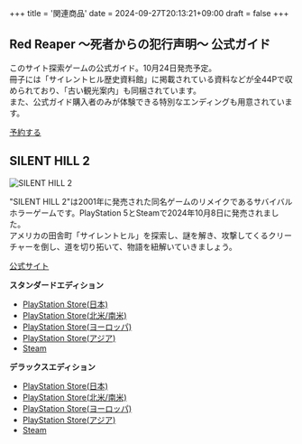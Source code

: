 +++
title = '関連商品'
date = 2024-09-27T20:13:21+09:00
draft = false
+++

## Red Reaper ～死者からの犯行声明～ 公式ガイド

このサイト探索ゲームの公式ガイド。10月24日発売予定。  
冊子には「サイレントヒル歴史資料館」に掲載されている資料などが全44Pで収められており、「古い観光案内」も同梱されています。  
また、公式ガイド購入者のみが体験できる特別なエンディングも用意されています。

[予約する](https://shop.daiyonkyokai.net/products/redreaper-ja)

## SILENT HILL 2

![SILENT HILL 2](/en/img/SILENT_HILL_2.jpg)

"SILENT HILL 2"は2001年に発売された同名ゲームのリメイクであるサバイバルホラーゲームです。PlayStation 5とSteamで2024年10月8日に発売されました。  
アメリカの田舎町「サイレントヒル」を探索し、謎を解き、攻撃してくるクリーチャーを倒し、道を切り拓いて、物語を紐解いていきましょう。

[公式サイト](https://www.konami.com/games/silenthill/2r/jp/ja/)

**スタンダードエディション**
* [PlayStation Store(日本)](https://store.playstation.com/product/JP0101-PPSA08708_00-MAINGAME00000000)
* [PlayStation Store(北米/南米)](https://store.playstation.com/product/UP0101-PPSA08710_00-MAINGAME00000000)
* [PlayStation Store(ヨーロッパ)](https://store.playstation.com/product/EP0101-PPSA08709_00-MAINGAME00000000)
* [PlayStation Store(アジア)](https://store.playstation.com/product/HP0101-PPSA10644_00-MAINGAME00000000)
* [Steam](https://store.steampowered.com/app/2124490/SILENT_HILL_2/)

**デラックスエディション**
* [PlayStation Store(日本)](https://store.playstation.com/product/JP0101-PPSA08708_00-DIGITALDELUXE000)
* [PlayStation Store(北米/南米)](https://store.playstation.com/product/UP0101-PPSA08710_00-DIGITALDELUXE000)
* [PlayStation Store(ヨーロッパ)](https://store.playstation.com/product/EP0101-PPSA08709_00-DIGITALDELUXE000)
* [PlayStation Store(アジア)](https://store.playstation.com/product/HP0101-PPSA10644_00-DIGITALDELUXE000)
* [Steam](https://store.steampowered.com/app/2124490/SILENT_HILL_2/)

